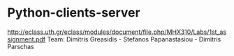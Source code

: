 Python-clients-server
=====================

http://eclass.uth.gr/eclass/modules/document/file.php/MHX310/Labs/1st_assignment.pdf
Team: Dimitris Greasidis - Stefanos Papanastasiou - Dimitris Parschas
